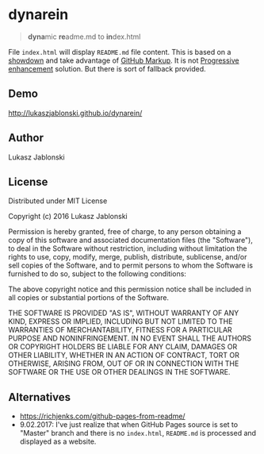 # dynarein
> **dyna**mic **re**adme.md to **in**dex.html

File `index.html` will display `README.md` file content. This is based on a [showdown](https://github.com/showdownjs/showdown) and take advantage of [GitHub Markup](https://github.com/github/markup). It is not [Progressive enhancement](https://en.wikipedia.org/wiki/Progressive_enhancement) solution. But there is sort of fallback provided.

## Demo
http://lukaszjablonski.github.io/dynarein/

## Author
Lukasz Jablonski

## License
Distributed under MIT License

Copyright (c) 2016 Lukasz Jablonski


Permission is hereby granted, free of charge, to any person obtaining a copy
of this software and associated documentation files (the "Software"), to deal
in the Software without restriction, including without limitation the rights
to use, copy, modify, merge, publish, distribute, sublicense, and/or sell
copies of the Software, and to permit persons to whom the Software is
furnished to do so, subject to the following conditions:


The above copyright notice and this permission notice shall be included in
all copies or substantial portions of the Software.


THE SOFTWARE IS PROVIDED "AS IS", WITHOUT WARRANTY OF ANY KIND, EXPRESS OR
IMPLIED, INCLUDING BUT NOT LIMITED TO THE WARRANTIES OF MERCHANTABILITY,
FITNESS FOR A PARTICULAR PURPOSE AND NONINFRINGEMENT.  IN NO EVENT SHALL THE
AUTHORS OR COPYRIGHT HOLDERS BE LIABLE FOR ANY CLAIM, DAMAGES OR OTHER
LIABILITY, WHETHER IN AN ACTION OF CONTRACT, TORT OR OTHERWISE, ARISING FROM,
OUT OF OR IN CONNECTION WITH THE SOFTWARE OR THE USE OR OTHER DEALINGS IN
THE SOFTWARE.

## Alternatives
* https://richjenks.com/github-pages-from-readme/
* 9.02.2017: I've just realize that when GitHub Pages source is set to "Master" branch and there is no `index.html`, `README.md` is processed and displayed as a website.

